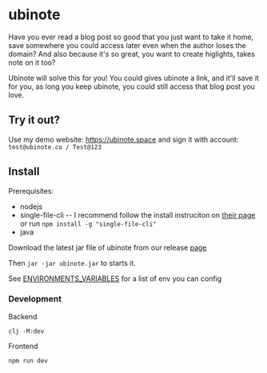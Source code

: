 # ubinote
Have you ever read a blog post so good that you just want to take it home, save somewhere you could access later even when the author loses the domain?
And also because it's so great, you want to create higlights, takes note on it too?

Ubinote will solve this for you! You could gives ubinote a link, and it'll save it for you, as long you keep ubinote, you could still access that blog post you love.

## Try it out?
Use my demo website: https://ubinote.space and sign it with account: `test@ubinote.co / Test@123`

## Install

Prerequisites:
- nodejs
- single-file-cli -- I recommend follow the install instruciton on [their page](https://github.com/gildas-lormeau/single-file-cli) or run `npm install -g "single-file-cli"`
- java

Download the latest jar file of ubinote from our release [page](https://github.com/qnkhuat/ubinote/releases)

Then `jar -jar ubinote.jar` to starts it.

See [ENVIRONMENTS_VARIABLES](./ENVIRONMENTS_VARIABLES.md) for a list of env you can config

### Development

Backend

```
clj -M:dev
```

Frontend

```
npm run dev
```
